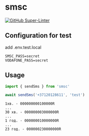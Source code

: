 # smsc

[![GitHub Super-Linter](https://github.com/nitra/smsc/workflows/npm-publish/badge.svg)](https://github.com/marketplace/actions/super-linter)

## Configuration for test

add .env.test.local

```env
SMSC_PASS=secret
VODAFONE_PASS=secret
```

## Usage

```JavaScript
import { sendSms } from 'smsc'

await sendSms('+37120128611', 'test')
```

```env.VODAFONE_VALIDITY_PERIOD_SMS (example) (скільки часу vodafone буде намагатись відправити смс)
1хв. - 000000000100000R
...
30 хв. - 000000003000000R
...
1 год. - 000000010000000R
...
23 год. - 000000230000000R
```
